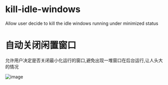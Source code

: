 # kill-idle-windows
Allow user decide to kill the idle windows running under minimized status

# 自动关闭闲置窗口
允许用户决定是否关闭最小化运行的窗口,避免出现一堆窗口在后台运行,让人头大的情况

![image](https://user-images.githubusercontent.com/37145130/113395113-f00d9c00-93cb-11eb-8805-362dc027b762.png)

